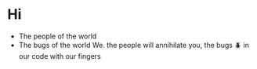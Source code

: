 # Hi
- The people of the world
- The bugs of the world
  We. the people will annihilate you, the bugs 🪲 in our code with our fingers 
